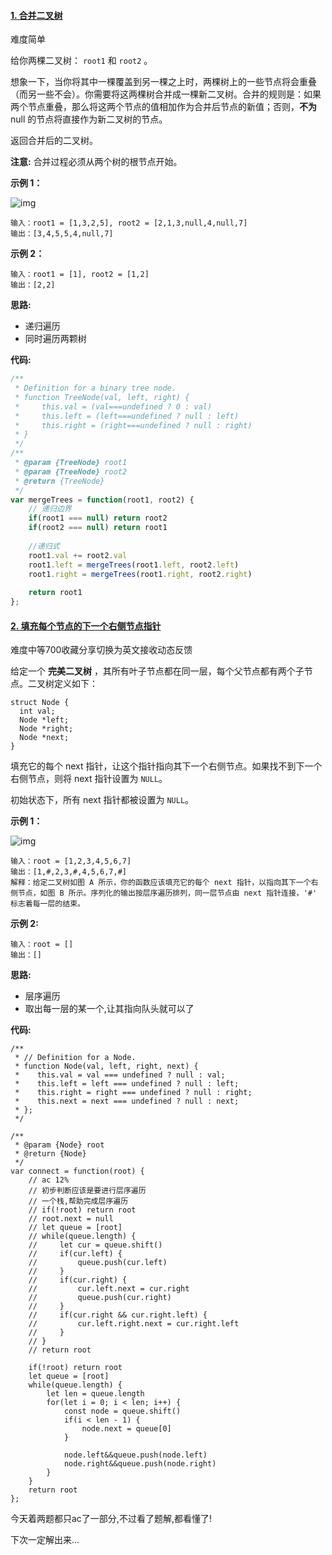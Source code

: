 #### [1. 合并二叉树](https://leetcode-cn.com/problems/merge-two-binary-trees/)

难度简单

给你两棵二叉树： `root1` 和 `root2` 。

想象一下，当你将其中一棵覆盖到另一棵之上时，两棵树上的一些节点将会重叠（而另一些不会）。你需要将这两棵树合并成一棵新二叉树。合并的规则是：如果两个节点重叠，那么将这两个节点的值相加作为合并后节点的新值；否则，**不为** null 的节点将直接作为新二叉树的节点。

返回合并后的二叉树。

**注意:** 合并过程必须从两个树的根节点开始。

 

**示例 1：**

![img](https://assets.leetcode.com/uploads/2021/02/05/merge.jpg)

```
输入：root1 = [1,3,2,5], root2 = [2,1,3,null,4,null,7]
输出：[3,4,5,5,4,null,7]
```

**示例 2：**

```
输入：root1 = [1], root2 = [1,2]
输出：[2,2]
```

 

**思路:**

+ 递归遍历
+ 同时遍历两颗树

**代码:**

```js
/**
 * Definition for a binary tree node.
 * function TreeNode(val, left, right) {
 *     this.val = (val===undefined ? 0 : val)
 *     this.left = (left===undefined ? null : left)
 *     this.right = (right===undefined ? null : right)
 * }
 */
/**
 * @param {TreeNode} root1
 * @param {TreeNode} root2
 * @return {TreeNode}
 */
var mergeTrees = function(root1, root2) {
	// 递归边界
    if(root1 === null) return root2
    if(root2 === null) return root1
    
    //递归式
    root1.val += root2.val
    root1.left = mergeTrees(root1.left, root2.left)
    root1.right = mergeTrees(root1.right, root2.right)
    
    return root1
};
```

#### [2. 填充每个节点的下一个右侧节点指针](https://leetcode-cn.com/problems/populating-next-right-pointers-in-each-node/)

难度中等700收藏分享切换为英文接收动态反馈

给定一个 **完美二叉树** ，其所有叶子节点都在同一层，每个父节点都有两个子节点。二叉树定义如下：

```
struct Node {
  int val;
  Node *left;
  Node *right;
  Node *next;
}
```

填充它的每个 next 指针，让这个指针指向其下一个右侧节点。如果找不到下一个右侧节点，则将 next 指针设置为 `NULL`。

初始状态下，所有 next 指针都被设置为 `NULL`。

 

**示例 1：**

![img](https://assets.leetcode.com/uploads/2019/02/14/116_sample.png)

```
输入：root = [1,2,3,4,5,6,7]
输出：[1,#,2,3,#,4,5,6,7,#]
解释：给定二叉树如图 A 所示，你的函数应该填充它的每个 next 指针，以指向其下一个右侧节点，如图 B 所示。序列化的输出按层序遍历排列，同一层节点由 next 指针连接，'#' 标志着每一层的结束。
```



**示例 2:**

```
输入：root = []
输出：[]
```

 **思路:**

+ 层序遍历
+ 取出每一层的某一个,让其指向队头就可以了

**代码:**

```
/**
 * // Definition for a Node.
 * function Node(val, left, right, next) {
 *    this.val = val === undefined ? null : val;
 *    this.left = left === undefined ? null : left;
 *    this.right = right === undefined ? null : right;
 *    this.next = next === undefined ? null : next;
 * };
 */

/**
 * @param {Node} root
 * @return {Node}
 */
var connect = function(root) {
    // ac 12%
    // 初步判断应该是要进行层序遍历
    // 一个栈,帮助完成层序遍历
    // if(!root) return root
    // root.next = null
    // let queue = [root]
    // while(queue.length) {
    //     let cur = queue.shift()
    //     if(cur.left) {
    //         queue.push(cur.left)
    //     }
    //     if(cur.right) {
    //         cur.left.next = cur.right
    //         queue.push(cur.right)
    //     }
    //     if(cur.right && cur.right.left) {
    //         cur.left.right.next = cur.right.left
    //     }
    // }
    // return root
    
    if(!root) return root
    let queue = [root]
    while(queue.length) {
        let len = queue.length
        for(let i = 0; i < len; i++) {
            const node = queue.shift()
            if(i < len - 1) {
                node.next = queue[0]
            } 

            node.left&&queue.push(node.left)
            node.right&&queue.push(node.right)
        }
    }
    return root
};
```

今天着两题都只ac了一部分,不过看了题解,都看懂了!

下次一定解出来...